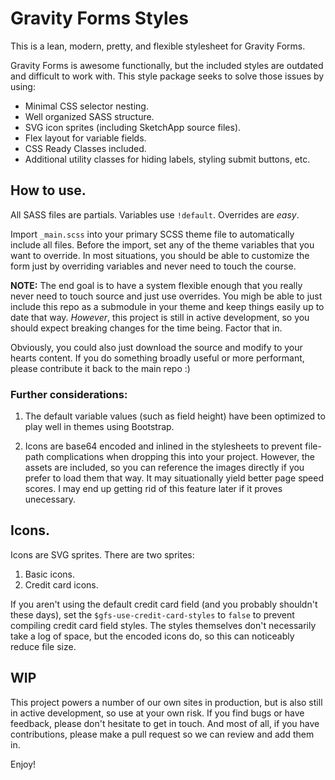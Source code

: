 # Gravity Forms Styles

This is a lean, modern, pretty, and flexible stylesheet for Gravity Forms.

Gravity Forms is awesome functionally, but the included styles are outdated and difficult to work with. This style package seeks to solve those issues by using:

- Minimal CSS selector nesting.
- Well organized SASS structure.
- SVG icon sprites (including SketchApp source files).
- Flex layout for variable fields.
- CSS Ready Classes included.
- Additional utility classes for hiding labels, styling submit buttons, etc.

## How to use.

All SASS files are partials. Variables use `!default`. Overrides are _easy_.

Import `_main.scss` into your primary SCSS theme file to automatically include all files. Before the import, set any of the theme variables that you want to override. In most situations, you should be able to customize the form just by overriding variables and never need to touch the course.

**NOTE:** The end goal is to have a system flexible enough that you really never need to touch source and just use overrides. You migh be able to just include this repo as a submodule in your theme and keep things easily up to date that way. _However_, this project is still in active development, so you should expect breaking changes for the time being. Factor that in.

Obviously, you could also just download the source and modify to your hearts content. If you do something broadly useful or more performant, please contribute it back to the main repo :)

### Further considerations:

1. The default variable values (such as field height) have been optimized to play well in themes using Bootstrap.

2. Icons are base64 encoded and inlined in the stylesheets to prevent file-path complications when dropping this into your project. However, the assets are included, so you can reference the images directly if you prefer to load them that way. It may situationally yield better page speed scores. I may end up getting rid of this feature later if it proves unecessary.

## Icons.

Icons are SVG sprites. There are two sprites:

1. Basic icons.
2. Credit card icons.

If you aren't using the default credit card field (and you probably shouldn't these days), set the `$gfs-use-credit-card-styles` to `false` to prevent compiling credit card field styles. The styles themselves don't necessarily take a log of space, but the encoded icons do, so this can noticeably reduce file size.

## WIP

This project powers a number of our own sites in production, but is also still in active development, so use at your own risk. If you find bugs or have feedback, please don't hesitate to get in touch. And most of all, if you have contributions, please make a pull request so we can review and add them in.

Enjoy!